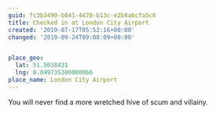 ```yaml
---
guid: fc3b3490-b041-4478-b13c-e2b8abcfa5c6
title: Checked in at London City Airport
created: '2019-07-17T05:52:16+00:00'
changed: '2019-09-24T09:08:09+00:00'


place_geo:
  lat: 51.5038431
  lng: 0.049735300000066
place_name: London City Airport
---
```


You will never find a more wretched hive of scum and villainy. 
